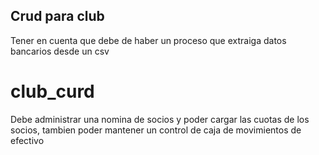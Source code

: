 ## Crud para club

Tener en cuenta que debe de haber un proceso que extraiga datos bancarios desde un csv
 # club_curd


Debe administrar una nomina de socios y poder cargar las cuotas de los socios, tambien poder mantener un control de caja de movimientos de efectivo


